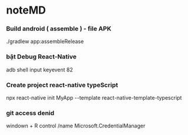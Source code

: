 # noteMD
### Build android ( assemble ) - file APK
./gradlew app:assembleRelease
### bật Debug React-Native
adb shell input keyevent 82

### Create project react-native typeScript 
npx react-native init MyApp --template react-native-template-typescript

### git access denid
windown + R control /name Microsoft.CredentialManager


